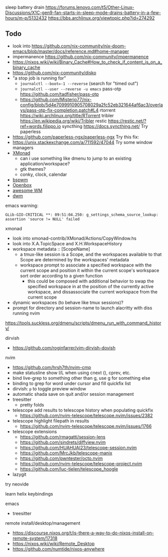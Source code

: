 sleep battery drain
https://forums.lenovo.com/t5/Other-Linux-Discussions/X1C-gen9-fan-starts-in-sleep-mode-drains-battery-in-a-few-hours/m-p/5132432
https://bbs.archlinux.org/viewtopic.php?id=274292

## Todo
- look into https://github.com/nix-community/nix-doom-emacs/blob/master/docs/reference.md#home-manager
- impermanence https://github.com/nix-community/impermanence
- https://nixos.wiki/wiki/Binary_Cache#How_to_check_if_content_is_on_a_binary_cache
- https://github.com/nix-community/disko
- "a stop job is running for"
  - `journalctl --boot=-1 --reverse` (search for "timed out")
  - `journalctl --user --reverse -u emacs`
pass-otp https://github.com/tadfisher/pass-otp
  - https://github.com/Misterio77/nix-config/blob/5d4e7099910905708029a2fc52eb321644af6ac3/overlays/pass-otp-fix-completion.patch#L4
rtorrent https://wiki.archlinux.org/title/RTorrent
tribler https://en.wikipedia.org/wiki/Tribler
restic https://restic.net/?ref=words.filippo.io
syncthing https://docs.syncthing.net/
Try paperless
- https://github.com/paperless-ngx/paperless-ngx
Try this fix:
- https://unix.stackexchange.com/a/711592/47044
Try some window managers
- [XMonad](http://xmonad.org)
  - can i use something like dmenu to jump to an existing application/workspace?
  - gtk themes?
  - conky, clock, calendar
- [bspwm](https://github.com/baskerville/bspwm)
- [Openbox](http://openbox.org/wiki/Main_Page)
- [awesome WM](https://awesomewm.org)
- [dwm](https://dwm.suckless.org)

emacs warning:
```
GLib-GIO-CRITICAL **: 09:51:04.250: g_settings_schema_source_lookup: assertion 'source != NULL' failed
```

xmonad
- look into xmonad-contrib/XMonad/Actions/CopyWindow.hs
- look into X.A.TopicSpace and X.H.WorkspaceHistory
- workspace metadata :: [ScopeName]
  - a tmux-like session is a Scope, and the workspaces available to that Scope are determined by the workspaces' metadata
  - workspace prompt to associate a specified workspace with the current scope and position it within the current scope's workspace sort order according to a given function
    - this could be composed with additional behavior to swap the specified workspace in at the position of the currently active workspace, and dissassociate the current workspace from the current scope
- dynamic workspaces (to behave like tmux sessions)?
- prompt for directory and session-name to launch alacritty with diss running nvim

https://tools.suckless.org/dmenu/scripts/dmenu_run_with_command_history/

dirvish
- https://github.com/roginfarrer/vim-dirvish-dovish

nvim
- https://github.com/hrsh7th/nvim-cmp
- make statusline show l/L when using cnext (<M-n>), cprev, etc.
- bind live-grep to something other than g<Space>, use g<Space> for something else
- binding to grep for word under cursor and fill quickfix list
- dirvish: `p` to toggle preview window
- automatic shada save on quit and/or session management
- treesitter
  - pretty folds
- telescope add results to telescope history when populating quickfix
  - https://github.com/nvim-telescope/telescope.nvim/issues/2382
- telescope highlight filepath in results
  - https://github.com/nvim-telescope/telescope.nvim/issues/1766
- telescope extensions
  - https://github.com/rmagatti/session-lens
  - https://github.com/sindrets/diffview.nvim
  - https://github.com/HUAHUAI23/telescope-session.nvim
  - https://github.com/MrcJkb/telescope-manix
  - https://github.com/pwntester/octo.nvim
  - https://github.com/nvim-telescope/telescope-project.nvim
  - https://github.com/luc-tielen/telescope_hoogle
- lazygit

try neovide

learn helix keybindings

emacs
- treesitter

remote install/desktop/management
- https://discourse.nixos.org/t/is-there-a-way-to-do-nixos-install-on-remote-system/17318
- https://nixos.wiki/wiki/Remote_Desktop
- https://github.com/numtide/nixos-anywhere
